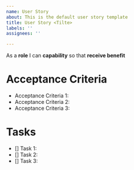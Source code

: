 ```yaml
---
name: User Story
about: This is the default user story template
title: User Story <Tilte>
labels: ''
assignees: ''

---
```


As a **role** I can **capability** so that **receive benefit**

# Acceptance Criteria
- Acceptance Criteria 1:
- Acceptance Criteria 2:
- Acceptance Criteria 3:
  
# Tasks
- [] Task 1:
- [] Task 2:
- [] Task 3:
